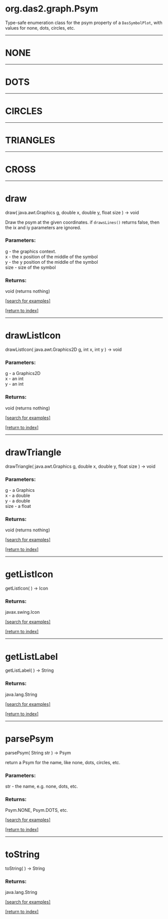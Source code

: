 # org.das2.graph.Psym

Type-safe enumeration class for the psym property of
 a <code>DasSymbolPlot</code>, with values for none, dots, circles, etc.

***
<a name="NONE"></a>
# NONE



***
<a name="DOTS"></a>
# DOTS



***
<a name="CIRCLES"></a>
# CIRCLES



***
<a name="TRIANGLES"></a>
# TRIANGLES



***
<a name="CROSS"></a>
# CROSS



***
<a name="draw"></a>
# draw
draw( java.awt.Graphics g, double x, double y, float size ) &rarr; void

Draw the psym at the given coordinates.
 if <code>drawsLines()</code> returns false, then the
 ix and iy parameters are ignored.

### Parameters:
g - the graphics context.
<br>x - the x position of the middle of the symbol
<br>y - the y position of the middle of the symbol
<br>size - size of the symbol

### Returns:
void (returns nothing)


<a href="https://github.com/autoplot/dev/search?q=draw&unscoped_q=draw">[search for examples]</a>

<a href="https://github.com/autoplot/documentation/blob/master/javadoc/index-all.md">[return to index]</a>

***
<a name="drawListIcon"></a>
# drawListIcon
drawListIcon( java.awt.Graphics2D g, int x, int y ) &rarr; void



### Parameters:
g - a Graphics2D
<br>x - an int
<br>y - an int

### Returns:
void (returns nothing)


<a href="https://github.com/autoplot/dev/search?q=drawListIcon&unscoped_q=drawListIcon">[search for examples]</a>

<a href="https://github.com/autoplot/documentation/blob/master/javadoc/index-all.md">[return to index]</a>

***
<a name="drawTriangle"></a>
# drawTriangle
drawTriangle( java.awt.Graphics g, double x, double y, float size ) &rarr; void



### Parameters:
g - a Graphics
<br>x - a double
<br>y - a double
<br>size - a float

### Returns:
void (returns nothing)


<a href="https://github.com/autoplot/dev/search?q=drawTriangle&unscoped_q=drawTriangle">[search for examples]</a>

<a href="https://github.com/autoplot/documentation/blob/master/javadoc/index-all.md">[return to index]</a>

***
<a name="getListIcon"></a>
# getListIcon
getListIcon(  ) &rarr; Icon



### Returns:
javax.swing.Icon


<a href="https://github.com/autoplot/dev/search?q=getListIcon&unscoped_q=getListIcon">[search for examples]</a>

<a href="https://github.com/autoplot/documentation/blob/master/javadoc/index-all.md">[return to index]</a>

***
<a name="getListLabel"></a>
# getListLabel
getListLabel(  ) &rarr; String



### Returns:
java.lang.String


<a href="https://github.com/autoplot/dev/search?q=getListLabel&unscoped_q=getListLabel">[search for examples]</a>

<a href="https://github.com/autoplot/documentation/blob/master/javadoc/index-all.md">[return to index]</a>

***
<a name="parsePsym"></a>
# parsePsym
parsePsym( String str ) &rarr; Psym

return a Psym for the name, like none, dots, circles, etc.

### Parameters:
str - the name, e.g. none, dots, etc.

### Returns:
Psym.NONE, Psym.DOTS, etc.

<a href="https://github.com/autoplot/dev/search?q=parsePsym&unscoped_q=parsePsym">[search for examples]</a>

<a href="https://github.com/autoplot/documentation/blob/master/javadoc/index-all.md">[return to index]</a>

***
<a name="toString"></a>
# toString
toString(  ) &rarr; String



### Returns:
java.lang.String


<a href="https://github.com/autoplot/dev/search?q=toString&unscoped_q=toString">[search for examples]</a>

<a href="https://github.com/autoplot/documentation/blob/master/javadoc/index-all.md">[return to index]</a>

